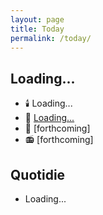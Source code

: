 ```yaml
---
layout: page
title: Today
permalink: /today/
---
```

<h2 id="current-date">Loading...</h2>
<ul>
  <span id="event-container"></span>
  <li>🕯️ <span id="feast-day">Loading...</span></li>
  <li>📖 <a id="daily-readings" href="#" target="_blank">Loading...</a></li>
  <span id="birthday-container"></span>
  <li>📝 [forthcoming]</li>
  <li>📻 [forthcoming]</li>
</ul>
<h2>Quotidie</h2>
<ul id="quotidie-list">
  <li>Loading...</li>
</ul>
<script>
document.addEventListener('DOMContentLoaded', function() {
  const siteData = {{ site.data | jsonify }};
  
  function getPacificTime() {
    return new Date().toLocaleString("en-US", {timeZone: "America/Los_Angeles"});
  }
  function updateTimeElements() {
    const pacificTime = new Date(getPacificTime());
    
    document.getElementById('current-date').textContent = pacificTime.toLocaleString('en-US', { weekday: 'long', year: 'numeric', month: 'long', day: 'numeric' });
    
    const currentDate = pacificTime.toLocaleString('en-US', { month: '2-digit', day: '2-digit' }).replace('/', '-');
    const currentDay = pacificTime.toLocaleString('en-US', { weekday: 'long' }).toLowerCase();
    
    // Handle daily event
    const event = siteData.daily_events.find(e => e.date === currentDate);
    const eventContainer = document.getElementById('event-container');
    if (event) {
      eventContainer.innerHTML = `<li>📆 <span id="daily-event">${event.event}</span></li>`;
    } else {
      eventContainer.innerHTML = '';
    }
    
    const feast = siteData.feast_days.find(f => f.date === currentDate);
    document.getElementById('feast-day').innerHTML = feast ? feast.feast : "No feast day today";
    
    // Handle birthday
    const birthday = siteData.bdays.find(b => b.date === currentDate);
    const birthdayContainer = document.getElementById('birthday-container');
    if (birthday) {
      birthdayContainer.innerHTML = `<li>🎈 <span id="b-day">${birthday.bday}</span></li>`;
    } else {
      birthdayContainer.innerHTML = '';
    }
    
    const quotidieList = document.getElementById('quotidie-list');
    quotidieList.innerHTML = '';
    siteData.quotidie[currentDay].forEach(task => {
      const li = document.createElement('li');
      li.innerHTML = task.task;
      quotidieList.appendChild(li);
    });

    // Update USCCB Daily Readings link
    const usccbDate = pacificTime.toLocaleString('en-US', { month: '2-digit', day: '2-digit', year: '2-digit' }).replace(/\//g, '');
    const usccbLink = `https://bible.usccb.org/bible/readings/${usccbDate}.cfm`;
    const dailyReadingsLink = document.getElementById('daily-readings');
    dailyReadingsLink.href = usccbLink;
    dailyReadingsLink.textContent = 'Daily Readings';

    console.log('Current Pacific Time:', pacificTime.toLocaleString());
    console.log('Lookup date for events, feasts, bdays:', currentDate);
    console.log('Current day for Quotidie:', currentDay);
    console.log('USCCB Date:', usccbDate);
  }
  updateTimeElements();
  setInterval(updateTimeElements, 60000);
});
</script>